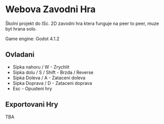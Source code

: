 # Webova Zavodni Hra

Školní projekt do ISc. 2D zavodni hra ktera funguje na peer to peer, muze byt hrana solo.

Game engine: Godot 4.1.2

## Ovladani

 - Sipka nahoru / W - Zrychlit
 - Sipka dolu / S / Shift - Brzda / Reverse
 - Sipka Doleva / A - Zataceni doleva
 - Sipka Doprava / D - Zataceni doprava
 - Esc - Opusteni hry

## Exportovani Hry

TBA

